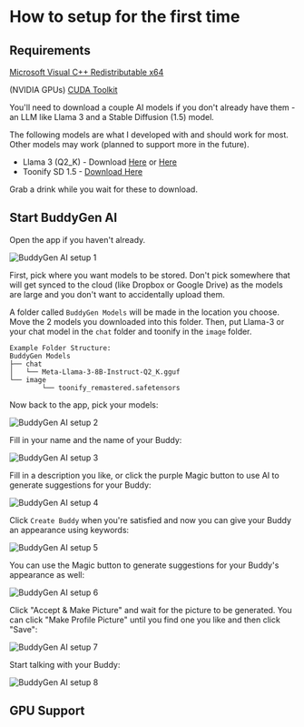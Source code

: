 # How to setup for the first time

## Requirements

[Microsoft Visual C++ Redistributable x64](https://aka.ms/vs/17/release/vc_redist.x64.exe)

(NVIDIA GPUs) [CUDA Toolkit](https://developer.nvidia.com/cuda-downloads)

You'll need to download a couple AI models if you don't already have them - an LLM like Llama 3 and a Stable Diffusion (1.5) model.

The following models are what I developed with and should work for most. Other models may work (planned to support more in the future).

- Llama 3 (Q2_K) - Download [Here](https://huggingface.co/bartowski/Meta-Llama-3-8B-Instruct-GGUF/resolve/main/Meta-Llama-3-8B-Instruct-Q2_K.gguf?download=true) or [Here](https://huggingface.co/QuantFactory/Meta-Llama-3-8B-Instruct-GGUF/resolve/main/Meta-Llama-3-8B-Instruct.Q2_K.gguf?download=true)
- Toonify SD 1.5 - [Download Here](https://civitai.com/api/download/models/244831)

Grab a drink while you wait for these to download.

## Start BuddyGen AI

Open the app if you haven't already.

<!-- pic -->

![BuddyGen AI setup 1](./img/model-setup_1.png)

First, pick where you want models to be stored. Don't pick somewhere that will get synced to the cloud (like Dropbox or Google Drive) as the models are large and you don't want to accidentally upload them.

A folder called `BuddyGen Models` will be made in the location you choose. Move the 2 models you downloaded into this folder. Then, put Llama-3 or your chat model in the `chat` folder and toonify in the `image` folder.

```
Example Folder Structure:
BuddyGen Models
├── chat
│   └── Meta-Llama-3-8B-Instruct-Q2_K.gguf
└── image
		└── toonify_remastered.safetensors
```

Now back to the app, pick your models:

![BuddyGen AI setup 2](./img/model-setup_3.png)

Fill in your name and the name of your Buddy:

![BuddyGen AI setup 3](./img/setup%20-%201%20with%20name.png)

Fill in a description you like, or click the purple Magic button to use AI to generate suggestions for your Buddy:

![BuddyGen AI setup 4](./img/setup%20-%202%20randomize%20with%20a%20name%20after.png)

Click `Create Buddy` when you're satisfied and now you can give your Buddy an appearance using keywords:

![BuddyGen AI setup 5](./img/setup%20-%203%20describe%20buddy%20appearance.png)

You can use the Magic button to generate suggestions for your Buddy's appearance as well:

![BuddyGen AI setup 6](./img/setup%20-%203%20pick%20what%20you%20want.png)

Click "Accept & Make Picture" and wait for the picture to be generated. You can click "Make Profile Picture" until you find one you like and then click "Save":

![BuddyGen AI setup 7](./img/setup%20-%204%20result.png)

Start talking with your Buddy:

![BuddyGen AI setup 8](./img/chat.png)

## GPU Support
